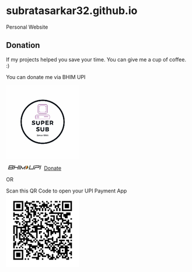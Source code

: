 # subratasarkar32.github.io

Personal Website

## Donation

If my projects helped you save your time. You can give me a cup of coffee. :)

You can donate me via BHIM UPI


![Super sub](./images/Supersub(200x200).jpg)


[![Donate](./images/bhimupi(100x15).jpg)](upi://pay?pn=Subrata%20Sarakar&pa=9002824700%40upi&tn=Donation&am=&cu=INR&url=http%3A%2F%2Fupi.link%2F)   [Donate](upi://pay?pn=Subrata%20Sarakar&pa=9002824700%40upi&tn=Donation&am=&cu=INR&url=http%3A%2F%2Fupi.link%2F)


OR

Scan this QR Code to open your UPI Payment App
![QR code](./images/qrpay.png)